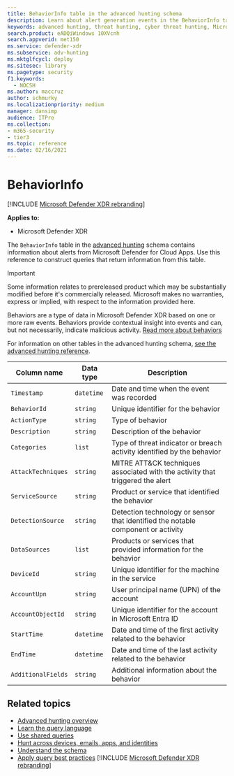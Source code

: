 ```yaml
---
title: BehaviorInfo table in the advanced hunting schema
description: Learn about alert generation events in the BehaviorInfo table of the advanced hunting schema
keywords: advanced hunting, threat hunting, cyber threat hunting, Microsoft Defender XDR, microsoft 365, m365, search, query, telemetry, schema reference, kusto, table, column, data type, description, AlertInfo, alert, severity, category, MITRE, ATT&CK, Microsoft Defender for Endpoint, Microsoft Defender for Office 365, Microsoft Defender for Cloud Apps, and Microsoft Defender for Identity
search.product: eADQiWindows 10XVcnh
search.appverid: met150
ms.service: defender-xdr
ms.subservice: adv-hunting
ms.mktglfcycl: deploy
ms.sitesec: library
ms.pagetype: security
f1.keywords: 
  - NOCSH
ms.author: maccruz
author: schmurky
ms.localizationpriority: medium
manager: dansimp
audience: ITPro
ms.collection: 
- m365-security
- tier3
ms.topic: reference
ms.date: 02/16/2021
---
```


# BehaviorInfo

[!INCLUDE [Microsoft Defender XDR rebranding](../includes/microsoft-defender.md)]


**Applies to:**
- Microsoft Defender XDR




The `BehaviorInfo` table in the [advanced hunting](advanced-hunting-overview.md) schema contains information about alerts from Microsoft Defender for Cloud Apps. Use this reference to construct queries that return information from this table.

> [!IMPORTANT]
> Some information relates to prereleased product which may be substantially modified before it's commercially released. Microsoft makes no warranties, express or implied, with respect to the information provided here.

Behaviors are a type of data in Microsoft Defender XDR based on one or more raw events. Behaviors provide contextual insight into events and can, but not necessarily, indicate malicious activity. [Read more about behaviors](/defender-cloud-apps/behaviors)

For information on other tables in the advanced hunting schema, [see the advanced hunting reference](advanced-hunting-schema-tables.md).

| Column name | Data type | Description |
|-------------|-----------|-------------|
| `Timestamp` | `datetime` | Date and time when the event was recorded |
| `BehaviorId` | `string` | Unique identifier for the behavior|
| `ActionType` | `string` | Type of behavior |
| `Description` | `string` | Description of the behavior |
| `Categories` | `list` | Type of threat indicator or  breach activity identified by the behavior|
| `AttackTechniques` | `string` | MITRE ATT&CK techniques associated with the activity that triggered the alert |
| `ServiceSource` | `string` | Product or service that identified the behavior |
| `DetectionSource` | `string` | Detection technology or sensor that identified the notable component or activity |
| `DataSources` | `list` | Products or services that provided information for the behavior |
| `DeviceId` | `string` | Unique identifier for the machine in the service |
| `AccountUpn` | `string` | User principal name (UPN) of the account |
| `AccountObjectId` | `string` | Unique identifier for the account in Microsoft Entra ID |
| `StartTime` | `datetime` | Date and time of the first activity related to the behavior|
| `EndTime` | `datetime` | Date and time of the last activity related to the behavior|
| `AdditionalFields` | `string` | Additional information about the behavior|



## Related topics
- [Advanced hunting overview](advanced-hunting-overview.md)
- [Learn the query language](advanced-hunting-query-language.md)
- [Use shared queries](advanced-hunting-shared-queries.md)
- [Hunt across devices, emails, apps, and identities](advanced-hunting-query-emails-devices.md)
- [Understand the schema](advanced-hunting-schema-tables.md)
- [Apply query best practices](advanced-hunting-best-practices.md)
[!INCLUDE [Microsoft Defender XDR rebranding](../../includes/defender-m3d-techcommunity.md)]
